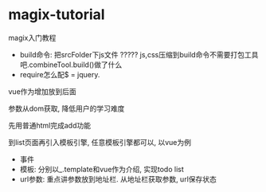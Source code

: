 # magix-tutorial
magix入门教程


 * build命令: 把srcFolder下js文件 ????? js,css压缩到build命令不需要打包工具吧.combineTool.build()做了什么
* require怎么配$ = jquery.


vue作为增加放到后面

参数从dom获取, 降低用户的学习难度

先用普通html完成add功能

到list页面再引入模板引擎, 任意模板引擎都可以, 以vue为例


- 事件
- 模板: 分别以_.template和vue作为介绍, 实现todo list
- url参数: 重点讲参数放到地址栏. 从地址栏获取参数, url保存状态

